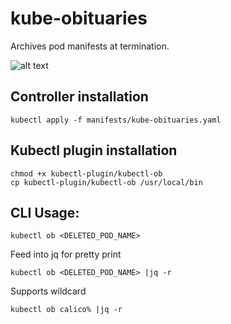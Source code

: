 # kube-obituaries
Archives pod manifests at termination.

![alt text](https://github.com/lannparty/kube-obituaries/blob/main/kube-obituaries.png?raw=true)

## Controller installation
```
kubectl apply -f manifests/kube-obituaries.yaml
```

## Kubectl plugin installation
```
chmod +x kubectl-plugin/kubectl-ob
cp kubectl-plugin/kubectl-ob /usr/local/bin
```

## CLI Usage:
```
kubectl ob <DELETED_POD_NAME>
```
Feed into jq for pretty print
```
kubectl ob <DELETED_POD_NAME> |jq -r
```
Supports wildcard
```
kubectl ob calico% |jq -r
```
